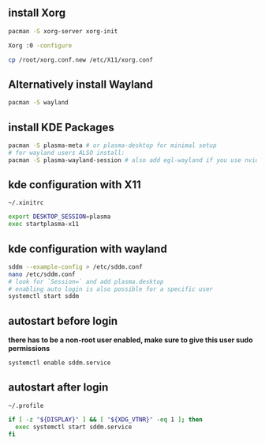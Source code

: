 ## install Xorg
```bash
pacman -S xorg-server xorg-init

Xorg :0 -configure

cp /root/xorg.conf.new /etc/X11/xorg.conf
```

## Alternatively install Wayland
```bash
pacman -S wayland
```

## install KDE Packages
```bash
pacman -S plasma-meta # or plasma-desktop for minimal setup
# for wayland users ALSO install:
pacman -S plasma-wayland-session # also add egl-wayland if you use nvidia
```

## kde configuration with X11
`~/.xinitrc`
```bash
export DESKTOP_SESSION=plasma
exec startplasma-x11
```

## kde configuration with wayland
```bash
sddm --example-config > /etc/sddm.conf
nano /etc/sddm.conf
# look for `Session=` and add plasma.desktop
# enabling auto login is also possible for a specific user
systemctl start sddm
```

## autostart before login
**there has to be a non-root user enabled, make sure to give this user sudo permissions**
```bash
systemctl enable sddm.service
```

## autostart after login
`~/.profile`
```bash
if [ -z "${DISPLAY}" ] && [ "${XDG_VTNR}" -eq 1 ]; then
  exec systemctl start sddm.service
fi
```